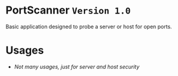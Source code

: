 # PortScanner `Version 1.0`
Basic application designed to probe a server or host for open ports. 

# Usages
- *Not many usages, just for server and host security*
